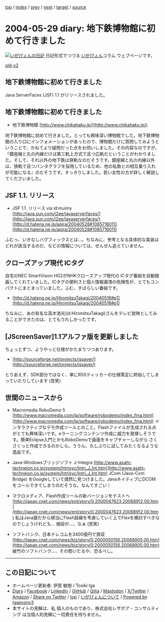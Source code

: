 [top](../index.html) 
 / [index](index.html) 
 / [prev](ig040528.html) 
 / [next](ig040530.html) 
 / [target](https://www.igapyon.jp/igapyon/diary/2004/ig040529.html) 
 / [source](https://github.com/igapyon/diary/blob/master/2004/ig040529.src.md) 

2004-05-29 diary: 地下鉄博物館に初めて行きました
=====================================================================================================
[![いがぴょんの日記](https://www.igapyon.jp/igapyon/diary/images/iga202308_64.jpg "いがぴょん")](https://www.igapyon.jp/igapyon/diary/memo/memoigapyon.html) 日記形式でつづる [いがぴょん](https://www.igapyon.jp/igapyon/diary/memo/memoigapyon.html)コラム ウェブページです。

[old-v2](ig040529-orig.html)

## 地下鉄博物館に初めて行きました

Java ServerFaces (JSF) 1.1 がリリースされました。


## 地下鉄博物館に初めて行きました

* 地下鉄博物館
  [http://www.chikahaku.jp/](http://www.chikahaku.jp/)

地下鉄博物館に初めて行きました。とっても興味深い博物館でした。地下鉄博物館の入り口にインフォメーションがあったので、博物館だけに質問してみようということで、かねてより疑問だった点をお伺いしました。その内容なのですが、『銀座線と丸の内線だけは第三軌上方式で且つ広軌だということがわかりました。そして、それ以外の地下鉄は狭軌なのだそうです。銀座線と丸の内線以外は、狭軌で且つパンタグラフを採用しているため、他の私鉄との相互乗り入れが可能になる』のだそうです。すっきりしました。若い女性の方が詳しく解説してくださいました。

## JSF 1.1. リリース

* JSF 1.1. リリース via id:muimy
  [http://java.sun.com/j2ee/javaserverfaces/](http://java.sun.com/j2ee/javaserverfaces/)
  [http://d.hatena.ne.jp/apira/20040528#1085716011](http://d.hatena.ne.jp/apira/20040528#1085716011)

ふむっ、いきなしバグフィックスとは…。ちなみに、参考となる具体的な実装はどれが該当するのだ、などの情報については、ぜんぜん追えていません。

## クローズアップ現代 ICタグ

自宅のNEC SmartVision HG2がNHKクローズアップ現代の ICタグ番組を自動録画してくれていました。ICタグの便利さと個人情報漏洩の危険性が、とてもコンパクトにまとまっていました。ふむ、すばらしい番組です。

* [http://d.hatena.ne.jp/HiromitsuTakagi/20040518#p1](http://d.hatena.ne.jp/HiromitsuTakagi/20040518#p1)

ちなみに、あの有名な高木浩光(id:HiromitsuTakagi)さんをテレビ放映としてみることができたのは、とてもうれしかったです。

## [JScreenSaver]1.1アルファ版を更新しました

ちょっとずつ、ようやっと仕様がかたまりつつあります。

* [http://sourceforge.net/projects/jssaver/](http://sourceforge.net/projects/jssaver/)

とりあえず、SDK部分ではなく、単にRSSティッカーの仕様策定に終始してしまっていたりしています
(苦笑)

## 世間のニュースから

* Macromedia RoboDemo 5
  [http://www.macromedia.com/jp/software/robodemo/index_fma.html](http://www.macromedia.com/jp/software/robodemo/index_fma.html)
  インタラクティブなデモ作成ツールとのこと。Flashファイルが生成される点がとても興味深いです。eラーニングコンテンツ作成に威力を発揮しそうです。簡単Eclipse入門とかもRoboDemoで画面をキャプチャーしながら さくさくっと作成できるのかしら。ううん、久しぶりに試してみたくなるような逸品です。
  
* Java-Windowsブリッジソフト J-Integra
  [http://www.asahi-techneion.co.jp/system/Intrisyc/Intri_J_Int.htm](http://www.asahi-techneion.co.jp/system/Intrisyc/Intri_J_Int.htm)
  JCom (Java-Com Bridge) をGoogleしていて偶然に見つけました。JavaネイティブにDCOMをコールできてしまうのだそうな。なんてすごい！
  
* マクロメディア、Flash作成ツールの新バージョンをテストへ
  [http://japan.cnet.com/news/ent/story/0,2000047623,20068912,00.htm](http://japan.cnet.com/news/ent/story/0,2000047623,20068912,00.htm)
  私はJava屋だから順当にFlash路線を考慮していく上でFlexを検討すべきなのでしょうけれども…
  値段が、、、なぁ (苦笑)
  
* ソフトバンク、日本テレコムを3400億円で買収
  [http://japan.cnet.com/news/biz/story/0,2000050156,20068905,00.htm](http://japan.cnet.com/news/biz/story/0,2000050156,20068905,00.htm)
  破竹のソフトバンク、、、その勢いたるや、恐るべし。


----------------------------------------------------------------------------------------------------

## この日記について

* ホームページ更新者: 伊賀 敏樹 / Tosiki Iga
* [Diary](https://www.igapyon.jp/igapyon/diary/) / [Facebook](https://www.facebook.com/igapyon) / [LinkedIn](https://www.linkedin.com/in/toshikiiga) / [GitHub](https://github.com/igapyon) / [Qiita](https://qiita.com/igapyon) / [Mastodon](https://social.vivaldi.net/@igapyon) / [X/Twitter](https://twitter.com/ToshikiIga) / [Amazon](https://www.amazon.co.jp/%E4%BC%8A%E8%B3%80-%E6%95%8F%E6%A8%B9/e/B004LTQWCQ) / 
[Share on Twitter](https://twitter.com/intent/tweet?hashtags=igapyon%2Cdiary%2C%E3%81%84%E3%81%8C%E3%81%B4%E3%82%87%E3%82%93&text=%E5%9C%B0%E4%B8%8B%E9%89%84%E5%8D%9A%E7%89%A9%E9%A4%A8%E3%81%AB%E5%88%9D%E3%82%81%E3%81%A6%E8%A1%8C%E3%81%8D%E3%81%BE%E3%81%97%E3%81%9F&url=https%3A%2F%2Fwww.igapyon.jp%2Figapyon%2Fdiary%2F2004%2Fig040529.html) / [top](../index.html) / [いがぴょんについて](https://www.igapyon.jp/igapyon/diary/memo/memoigapyon.html) / [Powered by Igapyonv3](https://github.com/igapyon/igapyonv3)
* 本サイトの見解は、私 個人のものであり、株式会社レザボア・コンサルティング は当個人的見解に一切責任を持ちません。 
